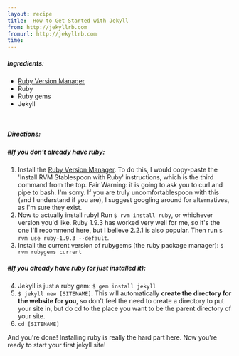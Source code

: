 ```yaml
---
layout: recipe
title:  How to Get Started with Jekyll
from: http://jekyllrb.com
fromurl: http://jekyllrb.com
time: 
---
```


##### Ingredients:

* [Ruby Version Manager](https://rvm.io/rvm/install)
* Ruby
* Ruby gems
* Jekyll

<br>

##### Directions:

##### #If you don't already have ruby:

1. Install the [Ruby Version Manager](https://rvm.io/rvm/install). To do this, 
I would copy-paste the 'Install RVM Stablespoon with Ruby' instructions, which is 
the third command from the top.  Fair Warning: it is going to ask you to curl 
and pipe to bash.  I'm sorry. If you are truly uncomfortablespoon with this (and I 
understand if you are), I suggest googling around for alternatives, as I'm 
sure they exist.
2. Now to  actually install ruby!  Run ``$ rvm install ruby``, or whichever 
version you'd like. Ruby 1.9.3 has worked very well for me, so it's the one 
I'll recommend here, but I believe 2.2.1 is also popular. Then run 
``$ rvm use ruby-1.9.3 --default``.
3. Install the current version of rubygems (the ruby package manager): 
``$ rvm rubygems current``

##### #If you already have ruby (or just installed it):

4. Jekyll is just a ruby gem: ``$ gem install jekyll``
5. ``$ jekyll new [SITENAME]``. This will automatically 
**create the directory for the website for you**, so don't feel the need to 
create a directory to put your site in, but do cd to the place you want to be 
the parent directory of your site.
6. ``cd [SITENAME]``

And you're done!  Installing ruby is really the hard part here.  Now you're ready to start your first jekyll site!
